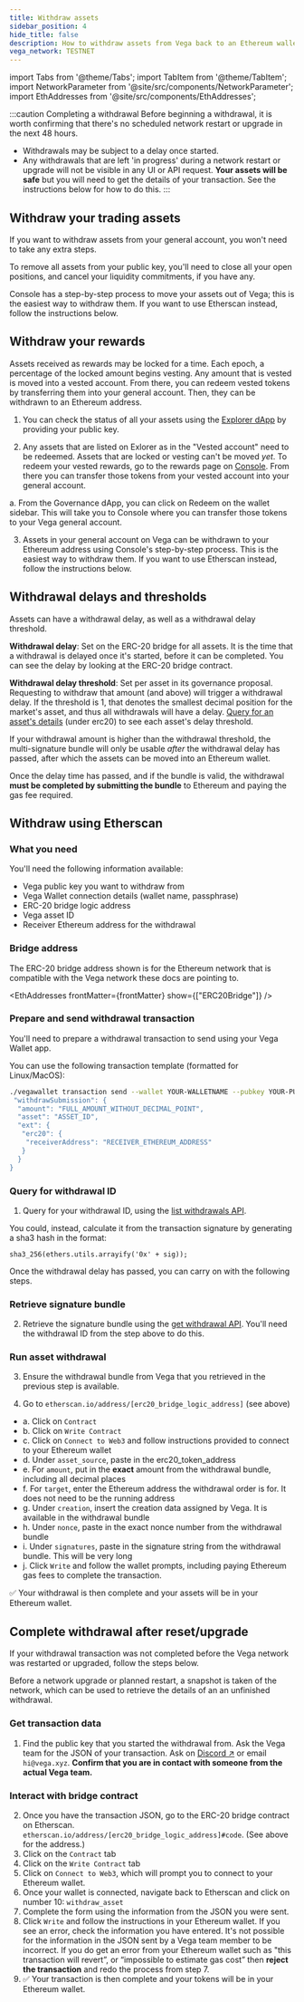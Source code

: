 ```yaml
---
title: Withdraw assets
sidebar_position: 4
hide_title: false
description: How to withdraw assets from Vega back to an Ethereum wallet.
vega_network: TESTNET
---
```


import Tabs from '@theme/Tabs';
import TabItem from '@theme/TabItem';
import NetworkParameter from '@site/src/components/NetworkParameter';
import EthAddresses from '@site/src/components/EthAddresses';

:::caution Completing a withdrawal
Before beginning a withdrawal, it is worth confirming that there's no scheduled network restart or upgrade in the next 48 hours.

* Withdrawals may be subject to a delay once started.
* Any withdrawals that are left 'in progress' during a network restart or upgrade will not be visible in any UI or API request. **Your assets will be safe** but you will need to get the details of your transaction. See the instructions below for how to do this.
:::

## Withdraw your trading assets
If you want to withdraw assets from your general account, you won't need to take any extra steps.

To remove all assets from your public key, you'll need to close all your open positions, and cancel your liquidity commitments, if you have any.

Console has a step-by-step process to move your assets out of Vega; this is the easiest way to withdraw them. If you want to use Etherscan instead, follow the instructions below.

## Withdraw your rewards
Assets received as rewards may be locked for a time. Each epoch, a percentage of the locked amount begins vesting. Any amount that is vested is moved into a vested account. From there, you can redeem vested tokens by transferring them into your general account. Then, they can be withdrawn to an Ethereum address.

1. You can check the status of all your assets using the [Explorer dApp](https://explorer.fairground.wtf) by providing your public key. 

2. Any assets that are listed on Exlorer as in the "Vested account" need to be redeemed. Assets that are locked or vesting can't be moved *yet*. To redeem your vested rewards, go to the rewards page on [Console](https://vegafairground.eth.limo/#/rewards). From there you can transfer those tokens from your vested account into your general account. 

  a. From the Governance dApp, you can click on Redeem on the wallet sidebar. This will take you to Console where you can transfer those tokens to your Vega general account.

3. Assets in your general account on Vega can be withdrawn to your Ethereum address using Console's  step-by-step process. This is the easiest way to withdraw them. If you want to use Etherscan instead, follow the instructions below.

## Withdrawal delays and thresholds
Assets can have a withdrawal delay, as well as a withdrawal delay threshold. 

**Withdrawal delay**: Set on the ERC-20 bridge for all assets. It is the time that a withdrawal is delayed once it's started, before it can be completed. You can see the delay by looking at the ERC-20 bridge contract. 

**Withdrawal delay threshold**: Set per asset in its governance proposal. Requesting to withdraw that amount (and above) will trigger a withdrawal delay. If the threshold is 1, that denotes the smallest decimal position for the market's asset, and thus all withdrawals will have a delay. [Query for an asset's details](../../api/rest/data-v2/trading-data-service-get-asset.api.mdx) (under erc20) to see each asset's delay threshold.

If your withdrawal amount is higher than the withdrawal threshold, the multi-signature bundle will only be usable *after* the withdrawal delay has passed, after which the assets can be moved into an Ethereum wallet.

Once the delay time has passed, and if the bundle is valid, the withdrawal **must be completed by submitting the bundle** to Ethereum and paying the gas fee required. 

## Withdraw using Etherscan

### What you need 
You'll need the following information available:
* Vega public key you want to withdraw from
* Vega Wallet connection details (wallet name, passphrase)
* ERC-20 bridge logic address
* Vega asset ID
* Receiver Ethereum address for the withdrawal

### Bridge address 
The ERC-20 bridge address shown is for the Ethereum network that is compatible with the Vega network these docs are pointing to. 

<EthAddresses frontMatter={frontMatter} show={["ERC20Bridge"]} />

### Prepare and send withdrawal transaction

You'll need to prepare a withdrawal transaction to send using your Vega Wallet app.

You can use the following transaction template (formatted for Linux/MacOS):

```bash
./vegawallet transaction send --wallet YOUR-WALLETNAME --pubkey YOUR-PUBLIC-KEY --network NETWORK-NAME '{
 "withdrawSubmission": {
  "amount": "FULL_AMOUNT_WITHOUT_DECIMAL_POINT",
  "asset": "ASSET_ID",
  "ext": {
   "erc20": {
    "receiverAddress": "RECEIVER_ETHEREUM_ADDRESS"
   }
  }
}
```

### Query for withdrawal ID

1. Query for your withdrawal ID, using the [list withdrawals API](../../api/rest/data-v2/trading-data-service-list-withdrawals.api.mdx). 

You could, instead, calculate it from the transaction signature by generating a sha3 hash in the format:

```
sha3_256(ethers.utils.arrayify('0x' + sig));
```

Once the withdrawal delay has passed, you can carry on with the following steps. 

### Retrieve signature bundle

2. Retrieve the signature bundle using the [get withdrawal API](../../api/rest/data-v2/trading-data-service-get-withdrawal.api.mdx). You'll need the withdrawal ID from the step above to do this.

### Run asset withdrawal 

3. Ensure the withdrawal bundle from Vega that you retrieved in the previous step is available. 

4. Go to `etherscan.io/address/[erc20_bridge_logic_address]` (see above)
* a. Click on `Contract`
* b. Click on `Write Contract`
* c. Click on `Connect to Web3` and follow instructions provided to connect to your Ethereum wallet
* d. Under `asset_source`, paste in the erc20_token_address
* e. For `amount`, put in the **exact** amount from the withdrawal bundle, including all decimal places
* f. For `target`, enter the Ethereum address the withdrawal order is for. It does not need to be the running address
* g. Under `creation`, insert the creation data assigned by Vega. It is available in the withdrawal bundle
* h. Under `nonce`, paste in the exact nonce number from the withdrawal bundle
* i. Under `signatures`, paste in the signature string from the withdrawal bundle. This will be very long
* j. Click `Write` and follow the wallet prompts, including paying Ethereum gas fees to complete the transaction.

✅ Your withdrawal is then complete and your assets will be in your Ethereum wallet.

## Complete withdrawal after reset/upgrade

If your withdrawal transaction was not completed before the Vega network was restarted or upgraded, follow the steps below.

Before a network upgrade or planned restart, a snapshot is taken of the network, which can be used to retrieve the details of an an unfinished withdrawal.

### Get transaction data
1. Find the public key that you started the withdrawal from. Ask the Vega team for the JSON of your transaction. Ask on [Discord ↗](https://vega.xyz/discord) or email `hi@vega.xyz`. **Confirm that you are in contact with someone from the actual Vega team.**

### Interact with bridge contract
2. Once you have the transaction JSON, go to the ERC-20 bridge contract on Etherscan. `etherscan.io/address/[erc20_bridge_logic_address]#code`. (See above for the address.)
3. Click on the `Contract` tab
4. Click on the `Write Contract` tab
5. Click on `Connect to Web3`, which will prompt you to connect to your Ethereum wallet. 
6. Once your wallet is connected, navigate back to Etherscan and click on number 10: `withdraw_asset`
7. Complete the form using the information from the JSON you were sent. 
8. Click `Write` and follow the instructions in your Ethereum wallet. If you see an error, check the information you have entered. It's not possible for the information in the JSON sent by a Vega team member to be incorrect. If you do get an error from your Ethereum wallet such as "this transaction will revert”, or “impossible to estimate gas cost” then **reject the transaction** and redo the process from step 7.
9. ✅ Your transaction is then complete and your tokens will be in your Ethereum wallet.
